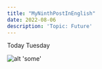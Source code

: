 ```yaml
---
title: "MyNinthPostInEnglish"
date: 2022-08-06
description: 'Topic: Future'
---
```



Today Tuesday


![alt 'some'](https://thumbs.dreamstime.com/z/planes-futuros-49921326.jpg 'some')
